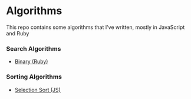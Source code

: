 # Algorithms

This repo contains some algorithms that I've written, mostly in JavaScript and Ruby

### Search Algorithms

+ [Binary (Ruby)](https://github.com/achasveachas/Algorithms/blob/master/search/binary-search.rb)

### Sorting Algorithms

+ [Selection Sort (JS)](https://github.com/achasveachas/Algorithms/blob/master/sort/selection-sort.js)
